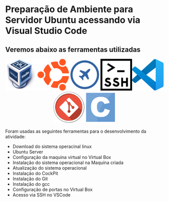 # Preparação de Ambiente para Servidor Ubuntu acessando via Visual Studio Code

## Veremos abaixo as ferramentas utilizadas
<p align="center">
<img src=virtualboxlogo.png width=100 height=100><img src=logoubuntu.png width=100 height=100><img src=cockpitlogo.png width=100 height=100><img src=sshlogo.png width=100 height=100><img src=vscodelogo.png width=100 height=100><img src=gitlogo.png width=100 height=100><img src=linguagemclogo.png width=100 height=100>
</p>

Foram usadas as seguintes ferramentas para o desenvolvimento da atividade:

- Download do sistema operacinal linux
- Ubuntu Server
- Configuração da maquina virtual no Virtual Box
- Instalação do sistema operacional na Maquína criada
- Atualização do sistema operacional
- Instalação do CockPit
- Instalação do Git
- Instalação do gcc
- Configuração de portas no Virtual Box
- Acesso via SSH no VSCode